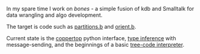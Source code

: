 In my spare time I work on _bones_ - a simple fusion of kdb and Smalltalk for data wrangling and algo development.

The target is code such as [partitions.b](https://github.com/DangerMouseB/coppertop-bones-demo/blob/main/bones/dm/linalg/partitions.bones) 
and [orient.b](https://github.com/DangerMouseB/coppertop-bones-demo/blob/main/bones/dm/linalg/orient.bones).

Current state is the [coppertop](https://github.com/coppertop-bones/coppertop) python interface, 
[type inference](https://github.com/DangerMouseB/coppertop-bones-demo/blob/main/jupyter/bones-ex/infer.ipynb) with 
message-sending, and the beginnings of a basic 
[tree-code interpreter](https://github.com/DangerMouseB/coppertop-bones-demo/blob/main/jupyter/bones-ex/execute.ipynb).
